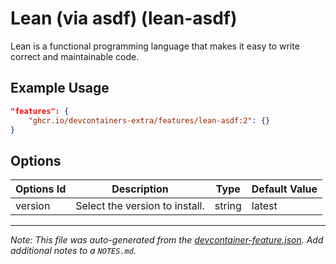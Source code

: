 
# Lean (via asdf) (lean-asdf)

Lean is a functional programming language that makes it easy to write correct and maintainable code.

## Example Usage

```json
"features": {
    "ghcr.io/devcontainers-extra/features/lean-asdf:2": {}
}
```

## Options

| Options Id | Description | Type | Default Value |
|-----|-----|-----|-----|
| version | Select the version to install. | string | latest |



---

_Note: This file was auto-generated from the [devcontainer-feature.json](devcontainer-feature.json).  Add additional notes to a `NOTES.md`._
